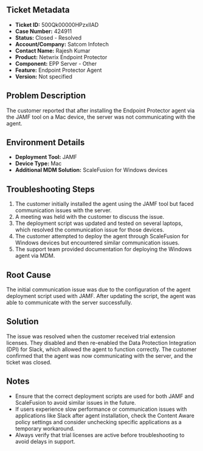 ## Ticket Metadata
- **Ticket ID:** 500Qk00000HPzxlIAD
- **Case Number:** 424911
- **Status:** Closed - Resolved
- **Account/Company:** Satcom Infotech
- **Contact Name:** Rajesh Kumar
- **Product:** Netwrix Endpoint Protector
- **Component:** EPP Server - Other
- **Feature:** Endpoint Protector Agent
- **Version:** Not specified

## Problem Description
The customer reported that after installing the Endpoint Protector agent via the JAMF tool on a Mac device, the server was not communicating with the agent.

## Environment Details
- **Deployment Tool:** JAMF
- **Device Type:** Mac
- **Additional MDM Solution:** ScaleFusion for Windows devices

## Troubleshooting Steps
1. The customer initially installed the agent using the JAMF tool but faced communication issues with the server.
2. A meeting was held with the customer to discuss the issue.
3. The deployment script was updated and tested on several laptops, which resolved the communication issue for those devices.
4. The customer attempted to deploy the agent through ScaleFusion for Windows devices but encountered similar communication issues.
5. The support team provided documentation for deploying the Windows agent via MDM.

## Root Cause
The initial communication issue was due to the configuration of the agent deployment script used with JAMF. After updating the script, the agent was able to communicate with the server successfully.

## Solution
The issue was resolved when the customer received trial extension licenses. They disabled and then re-enabled the Data Protection Integration (DPI) for Slack, which allowed the agent to function correctly. The customer confirmed that the agent was now communicating with the server, and the ticket was closed.

## Notes
- Ensure that the correct deployment scripts are used for both JAMF and ScaleFusion to avoid similar issues in the future.
- If users experience slow performance or communication issues with applications like Slack after agent installation, check the Content Aware policy settings and consider unchecking specific applications as a temporary workaround.
- Always verify that trial licenses are active before troubleshooting to avoid delays in support.
